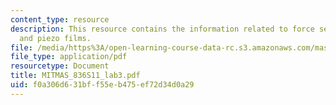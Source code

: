```yaml
---
content_type: resource
description: This resource contains the information related to force sensitive resistors
  and piezo films.
file: /media/https%3A/open-learning-course-data-rc.s3.amazonaws.com/mas-836-sensor-technologies-for-interactive-environments-spring-2011/f0a306d631bff55eb475ef72d34d0a29_MITMAS_836S11_lab3.pdf
file_type: application/pdf
resourcetype: Document
title: MITMAS_836S11_lab3.pdf
uid: f0a306d6-31bf-f55e-b475-ef72d34d0a29
---
```

